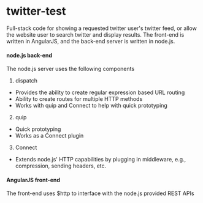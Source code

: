 # twitter-test
Full-stack code for showing a requested twitter user's twitter feed, or allow the website user to search twitter and display results.
The front-end is written in AngularJS, and the back-end server is written in node.js. 
#### node.js back-end
The node.js server uses the following components
1. dispatch
  * Provides the ability to create regular expression based URL routing
  * Ability to create routes for multiple HTTP methods
  * Works with quip and Connect to help with quick prototyping
2. quip
  * Quick prototyping
  * Works as a Connect plugin
3. Connect
  * Extends node.js' HTTP capabilities by plugging in middleware, e.g., compression, sending headers, etc.

#### AngularJS front-end
The front-end uses $http to interface with the node.js provided REST APIs
